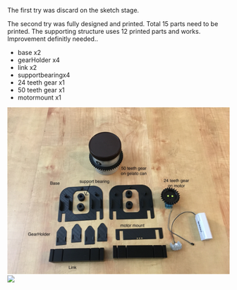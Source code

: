 The first try was discard on the sketch stage. <br />

The second try was fully designed and printed. Total 15 parts need to be printed. The supporting structure uses 12 printed parts and works. Improvement definitly needed..
- base          x2
- gearHolder    x4
- link          x2
- supportbearingx4 
- 24 teeth gear x1
- 50 teeth gear x1
- motormount    x1

<img src="parts_photo.jpg" width="600"/></a> <br />
<img src="rotatevideo.gif" width="600"/></a>
